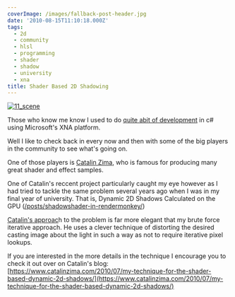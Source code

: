 ```yaml
---
coverImage: /images/fallback-post-header.jpg
date: '2010-08-15T11:10:18.000Z'
tags:
  - 2d
  - community
  - hlsl
  - programming
  - shader
  - shadow
  - university
  - xna
title: Shader Based 2D Shadowing
---
```


[![](/wp-content/uploads/2010/08/11_scene.png "11_scene")](/wp-content/uploads/2010/08/11_scene.png)

Those who know me know I used to do [quite abit of development](/posts/?s=xna) in c# using Microsoft's XNA platform.

<!-- more -->

Well I like to check back in every now and then with some of the big players in the community to see what's going on.

One of those players is [Catalin Zima](https://www.catalinzima.com/), who is famous for producing many great shader and effect samples.

One of Catalin's reccent project particularly caught my eye however as I had tried to tackle the same problem several years ago when I was in my final year of university. That is, Dynamic 2D Shadows Calculated on the GPU ([/posts/shadowshader-in-rendermonkey/](/posts/shadowshader-in-rendermonkey/))

[Catalin's approac](https://www.catalinzima.com/2010/07/my-technique-for-the-shader-based-dynamic-2d-shadows/)h to the problem is far more elegant that my brute force iterative approach. He uses a clever technique of distorting the desired casting image about the light in such a way as not to require iterative pixel lookups.

If you are interested in the more details in the technique I encourage you to check it out over on Catalin's blog: [https://www.catalinzima.com/2010/07/my-technique-for-the-shader-based-dynamic-2d-shadows/](https://www.catalinzima.com/2010/07/my-technique-for-the-shader-based-dynamic-2d-shadows/)
